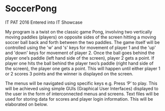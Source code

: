 # SoccerPong
IT PAT 2016 Entered into IT Showcase

My program is a twist on the classic game Pong, involving two vertically moving paddles (players) on opposite sides of the screen hitting 
a moving soccer ball back and forth between the two paddles. The game itself will be controlled using the 'w' and 's' keys for movement of 
player 1 and the 'up' and 'down' keys for movement of player 2. Once the ball goes behind the player one’s paddle (left hand side of the 
screen), player 2 gets a point. If player one hits the ball behind the player two’s paddle (right hand side of the screen), the player one 
gets a point. This will happen until either player 1 or 2 scores 3 points and the winner is displayed on the screen. 

The menus will be navigated using specific keys e.g. Press ‘P’ to play. This will be achieved using simple GUIs (Graphical User 
Interfaces) displayed to the user in the form of interconnected menus and screens. Text files will be used for storing data for scores and 
player login information. This will be elaborated on below.
